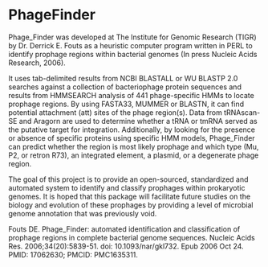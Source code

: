 # PhageFinder

Phage_Finder was developed at The Institute for Genomic Research (TIGR) by Dr. Derrick E. Fouts as a heuristic computer program written in PERL to identify prophage regions within bacterial genomes (In press Nucleic Acids Research, 2006).

It uses tab-delimited results from NCBI BLASTALL or WU BLASTP 2.0 searches against a collection of bacteriophage protein sequences and results from HMMSEARCH analysis of 441 phage-specific HMMs to locate prophage regions. By using FASTA33, MUMMER or BLASTN, it can find potential attachment (att) sites of the phage region(s). Data from tRNAscan-SE and Aragorn are used to determine whether a tRNA or tmRNA served as the putative target for integration. Additionally, by looking for the presence or absence of specific proteins using specific HMM models, Phage_Finder can predict whether the region is most likely prophage and which type (Mu, P2, or retron R73), an integrated element, a plasmid, or a degenerate phage region.

The goal of this project is to provide an open-sourced, standardized and automated system to identify and classify prophages within prokaryotic genomes. It is hoped that this package will facilitate future studies on the biology and evolution of these prophages by providing a level of microbial genome annotation that was previously void.

Fouts DE. Phage_Finder: automated identification and classification of prophage regions in complete bacterial genome sequences. Nucleic Acids Res. 2006;34(20):5839-51. doi: 10.1093/nar/gkl732. Epub 2006 Oct 24. PMID: 17062630; PMCID: PMC1635311.


